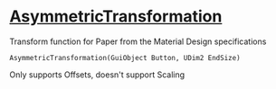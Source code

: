 # [AsymmetricTransformation](https://github.com/RoStrap/RoStrapUI/blob/master/AsymmetricTransformation.lua)

Transform function for Paper from the Material Design specifications

`AsymmetricTransformation(GuiObject Button, UDim2 EndSize)`

Only supports Offsets, doesn't support Scaling
